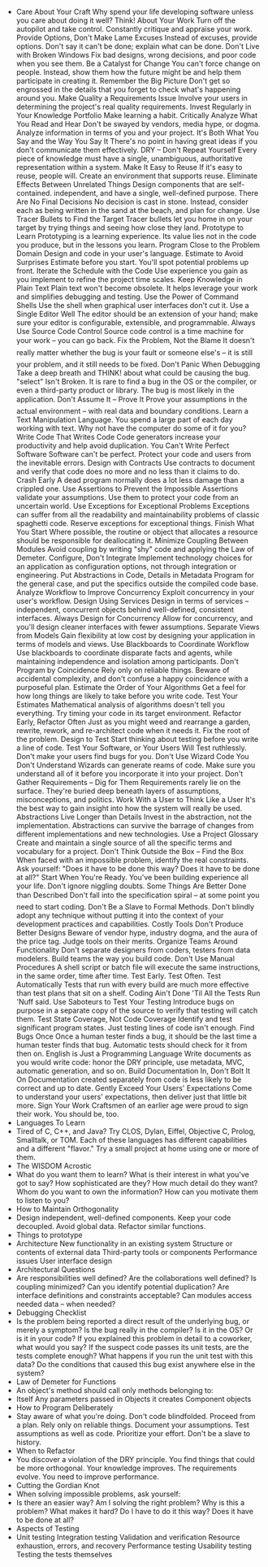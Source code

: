 - Care About Your Craft
    Why spend your life developing software unless you care about doing it well?
    Think! About Your Work
    Turn off the autopilot and take control. Constantly critique and appraise your work.
    Provide Options, Don't Make Lame Excuses
    Instead of excuses, provide options. Don't say it can't be done; explain what can be done.
    Don't Live with Broken Windows
    Fix bad designs, wrong decisions, and poor code when you see them.
    Be a Catalyst for Change
    You can't force change on people. Instead, show them how the future might be and help them participate in creating it.
    Remember the Big Picture
    Don't get so engrossed in the details that you forget to check what's happening around you.
    Make Quality a Requirements Issue
    Involve your users in determining the project's real quality requirements.
    Invest Regularly in Your Knowledge Portfolio
    Make learning a habit.
    Critically Analyze What You Read and Hear
    Don't be swayed by vendors, media hype, or dogma. Analyze information in terms of you and your project.
    It's Both What You Say and the Way You Say It
    There's no point in having great ideas if you don't communicate them effectively.
    DRY – Don't Repeat Yourself
    Every piece of knowledge must have a single, unambiguous, authoritative representation within a system.
    Make It Easy to Reuse
    If it's easy to reuse, people will. Create an environment that supports reuse.
    Eliminate Effects Between Unrelated Things
    Design components that are self-contained. independent, and have a single, well-defined purpose.
    There Are No Final Decisions
    No decision is cast in stone. Instead, consider each as being written in the sand at the beach, and plan for change.
    Use Tracer Bullets to Find the Target
    Tracer bullets let you home in on your target by trying things and seeing how close they land.
    Prototype to Learn
    Prototyping is a learning experience. Its value lies not in the code you produce, but in the lessons you learn.
    Program Close to the Problem Domain
    Design and code in your user's language.
    Estimate to Avoid Surprises
    Estimate before you start. You'll spot potential problems up front.
    Iterate the Schedule with the Code
    Use experience you gain as you implement to refine the project time scales.
    Keep Knowledge in Plain Text
    Plain text won't become obsolete. It helps leverage your work and simplifies debugging and testing.
    Use the Power of Command Shells
    Use the shell when graphical user interfaces don't cut it.
    Use a Single Editor Well
    The editor should be an extension of your hand; make sure your editor is configurable, extensible, and programmable.
    Always Use Source Code Control
    Source code control is a time machine for your work – you can go back.
    Fix the Problem, Not the Blame
    It doesn't really matter whether the bug is your fault or someone else's – it is still your problem, and it still needs to be fixed.
    Don't Panic When Debugging
    Take a deep breath and THINK! about what could be causing the bug.
    "select" Isn't Broken.
    It is rare to find a bug in the OS or the compiler, or even a third-party product or library. The bug is most likely in the application.
    Don't Assume It – Prove It
    Prove your assumptions in the actual environment – with real data and boundary conditions.
    Learn a Text Manipulation Language.
    You spend a large part of each day working with text. Why not have the computer do some of it for you?
    Write Code That Writes Code
    Code generators increase your productivity and help avoid duplication.
    You Can't Write Perfect Software
    Software can't be perfect. Protect your code and users from the inevitable errors.
    Design with Contracts
    Use contracts to document and verify that code does no more and no less than it claims to do.
    Crash Early
    A dead program normally does a lot less damage than a crippled one.
    Use Assertions to Prevent the Impossible
    Assertions validate your assumptions. Use them to protect your code from an uncertain world.
    Use Exceptions for Exceptional Problems
    Exceptions can suffer from all the readability and maintainability problems of classic spaghetti code. Reserve exceptions for exceptional things.
    Finish What You Start
    Where possible, the routine or object that allocates a resource should be responsible for deallocating it.
    Minimize Coupling Between Modules
    Avoid coupling by writing "shy" code and applying the Law of Demeter.
    Configure, Don't Integrate
    Implement technology choices for an application as configuration options, not through integration or engineering.
    Put Abstractions in Code, Details in Metadata
    Program for the general case, and put the specifics outside the compiled code base.
    Analyze Workflow to Improve Concurrency
    Exploit concurrency in your user's workflow.
    Design Using Services
    Design in terms of services – independent, concurrent objects behind well-defined, consistent interfaces.
    Always Design for Concurrency
    Allow for concurrency, and you'll design cleaner interfaces with fewer assumptions.
    Separate Views from Models
    Gain flexibility at low cost by designing your application in terms of models and views.
    Use Blackboards to Coordinate Workflow
    Use blackboards to coordinate disparate facts and agents, while maintaining independence and isolation among participants.
    Don't Program by Coincidence
    Rely only on reliable things. Beware of accidental complexity, and don't confuse a happy coincidence with a purposeful plan.
    Estimate the Order of Your Algorithms
    Get a feel for how long things are likely to take before you write code.
    Test Your Estimates
    Mathematical analysis of algorithms doesn't tell you everything. Try timing your code in its target environment.
    Refactor Early, Refactor Often
    Just as you might weed and rearrange a garden, rewrite, rework, and re-architect code when it needs it. Fix the root of the problem.
    Design to Test
    Start thinking about testing before you write a line of code.
    Test Your Software, or Your Users Will
    Test ruthlessly. Don't make your users find bugs for you.
    Don't Use Wizard Code You Don't Understand
    Wizards can generate reams of code. Make sure you understand all of it before you incorporate it into your project.
    Don't Gather Requirements – Dig for Them
    Requirements rarely lie on the surface. They're buried deep beneath layers of assumptions, misconceptions, and politics.
    Work With a User to Think Like a User
    It's the best way to gain insight into how the system will really be used.
    Abstractions Live Longer than Details
    Invest in the abstraction, not the implementation. Abstractions can survive the barrage of changes from different implementations and new technologies.
    Use a Project Glossary
    Create and maintain a single source of all the specific terms and vocabulary for a project.
    Don't Think Outside the Box – Find the Box
    When faced with an impossible problem, identify the real constraints. Ask yourself: "Does it have to be done this way? Does it have to be done at all?"
    Start When You're Ready.
    You've been building experience all your life. Don't ignore niggling doubts.
    Some Things Are Better Done than Described
    Don't fall into the specification spiral – at some point you need to start coding.
    Don't Be a Slave to Formal Methods.
    Don't blindly adopt any technique without putting it into the context of your development practices and capabilities.
    Costly Tools Don't Produce Better Designs
    Beware of vendor hype, industry dogma, and the aura of the price tag. Judge tools on their merits.
    Organize Teams Around Functionality
    Don't separate designers from coders, testers from data modelers. Build teams the way you build code.
    Don't Use Manual Procedures
    A shell script or batch file will execute the same instructions, in the same order, time after time.
    Test Early. Test Often. Test Automatically
    Tests that run with every build are much more effective than test plans that sit on a shelf.
    Coding Ain't Done 'Til All the Tests Run
    'Nuff said.
    Use Saboteurs to Test Your Testing
    Introduce bugs on purpose in a separate copy of the source to verify that testing will catch them.
    Test State Coverage, Not Code Coverage
    Identify and test significant program states. Just testing lines of code isn't enough.
    Find Bugs Once
    Once a human tester finds a bug, it should be the last time a human tester finds that bug. Automatic tests should check for it from then on.
    English is Just a Programming Language
    Write documents as you would write code: honor the DRY principle, use metadata, MVC, automatic generation, and so on.
    Build Documentation In, Don't Bolt It On
    Documentation created separately from code is less likely to be correct and up to date.
    Gently Exceed Your Users' Expectations
    Come to understand your users' expectations, then deliver just that little bit more.
    Sign Your Work
    Craftsmen of an earlier age were proud to sign their work. You should be, too.
- Languages To Learn
- Tired of C, C++, and Java? Try CLOS, Dylan, Eiffel, Objective C, Prolog, Smalltalk, or TOM. Each of these languages has different capabilities and a different "flavor." Try a small project at home using one or more of them.
- The WISDOM Acrostic
- What do you want them to learn?
    What is their interest in what you've got to say?
    How sophisticated are they?
    How much detail do they want?
    Whom do you want to own the information?
    How can you motivate them to listen to you?
- How to Maintain Orthogonality
- Design independent, well-defined components.
    Keep your code decoupled.
    Avoid global data.
    Refactor similar functions.
- Things to prototype
- Architecture
    New functionality in an existing system
    Structure or contents of external data
    Third-party tools or components
    Performance issues
    User interface design
- Architectural Questions
- Are responsibilities well defined?
    Are the collaborations well defined?
    Is coupling minimized?
    Can you identify potential duplication?
    Are interface definitions and constraints acceptable?
    Can modules access needed data – when needed?
- Debugging Checklist
- Is the problem being reported a direct result of the underlying bug, or merely a symptom?
    Is the bug really in the compiler? Is it in the OS? Or is it in your code?
    If you explained this problem in detail to a coworker, what would you say?
    If the suspect code passes its unit tests, are the tests complete enough? What happens if you run the unit test with this data?
    Do the conditions that caused this bug exist anywhere else in the system?
- Law of Demeter for Functions
- An object's method should call only methods belonging to:
- Itself
    Any parameters passed in
    Objects it creates
    Component objects
- How to Program Deliberately
- Stay aware of what you're doing.
    Don't code blindfolded.
    Proceed from a plan.
    Rely only on reliable things.
    Document your assumptions.
    Test assumptions as well as code.
    Prioritize your effort.
    Don't be a slave to history.
- When to Refactor
- You discover a violation of the DRY principle.
    You find things that could be more orthogonal.
    Your knowledge improves.
    The requirements evolve.
    You need to improve performance.
- Cutting the Gordian Knot
- When solving impossible problems, ask yourself:
- Is there an easier way?
    Am I solving the right problem?
    Why is this a problem?
    What makes it hard?
    Do I have to do it this way?
    Does it have to be done at all?
- Aspects of Testing
- Unit testing
    Integration testing
    Validation and verification
    Resource exhaustion, errors, and recovery
    Performance testing
    Usability testing
    Testing the tests themselves